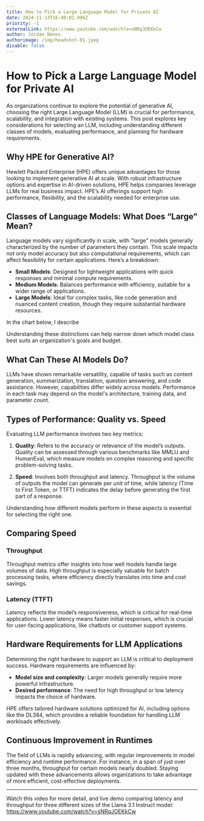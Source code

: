 ```yaml
---
title: How to Pick a Large Language Model for Private AI
date: 2024-11-13T16:48:01.096Z
priority: -1
externalLink: https://www.youtube.com/watch?v=sNRqJOEKkCw
author: Jordan Nanos
authorimage: /img/headshot-01.jpeg
disable: false
---
```

# How to Pick a Large Language Model for Private AI


As organizations continue to explore the potential of generative AI, choosing the right Large Language Model (LLM) is crucial for performance, scalability, and integration with existing systems. This post explores key considerations for selecting an LLM, including understanding different classes of models, evaluating performance, and planning for hardware requirements.



## Why HPE for Generative AI?

Hewlett Packard Enterprise (HPE) offers unique advantages for those looking to implement generative AI at scale. With robust infrastructure options and expertise in AI-driven solutions, HPE helps companies leverage LLMs for real business impact. HPE’s AI offerings support high performance, flexibility, and the scalability needed for enterprise use.



## Classes of Language Models: What Does “Large” Mean?

Language models vary significantly in scale, with "large" models generally characterized by the number of parameters they contain. This scale impacts not only model accuracy but also computational requirements, which can affect feasibility for certain applications. Here’s a breakdown:

- **Small Models**: Designed for lightweight applications with quick responses and minimal compute requirements.
- **Medium Models**: Balances performance with efficiency, suitable for a wider range of applications.
- **Large Models**: Ideal for complex tasks, like code generation and nuanced content creation, though they require substantial hardware resources.



In the chart below, I describe 





Understanding these distinctions can help narrow down which model class best suits an organization's goals and budget.



## What Can These AI Models Do?

LLMs have shown remarkable versatility, capable of tasks such as content generation, summarization, translation, question answering, and code assistance. However, capabilities differ widely across models. Performance in each task may depend on the model's architecture, training data, and parameter count.

## Types of Performance: Quality vs. Speed

Evaluating LLM performance involves two key metrics:

1. **Quality**: Refers to the accuracy or relevance of the model’s outputs. Quality can be assessed through various benchmarks like MMLU and HumanEval, which measure models on complex reasoning and specific problem-solving tasks.
   
2. **Speed**: Involves both throughput and latency. Throughput is the volume of outputs the model can generate per unit of time, while latency (Time to First Token, or TTFT) indicates the delay before generating the first part of a response.

Understanding how different models perform in these aspects is essential for selecting the right one.

## Comparing Speed

### Throughput

Throughput metrics offer insights into how well models handle large volumes of data. High throughput is especially valuable for batch processing tasks, where efficiency directly translates into time and cost savings.

### Latency (TTFT)

Latency reflects the model’s responsiveness, which is critical for real-time applications. Lower latency means faster initial responses, which is crucial for user-facing applications, like chatbots or customer support systems.

## Hardware Requirements for LLM Applications

Determining the right hardware to support an LLM is critical to deployment success. Hardware requirements are influenced by:

- **Model size and complexity**: Larger models generally require more powerful infrastructure.
- **Desired performance**: The need for high throughput or low latency impacts the choice of hardware.

HPE offers tailored hardware solutions optimized for AI, including options like the DL384, which provides a reliable foundation for handling LLM workloads effectively.

## Continuous Improvement in Runtimes

The field of LLMs is rapidly advancing, with regular improvements in model efficiency and runtime performance. For instance, in a span of just over three months, throughput for certain models nearly doubled. Staying updated with these advancements allows organizations to take advantage of more efficient, cost-effective deployments.





---

Watch this video for more detail, and live demo comparing latency and throughput for three different sizes of the Llama 3.1 Instruct model: https://www.youtube.com/watch?v=sNRqJOEKkCw 

